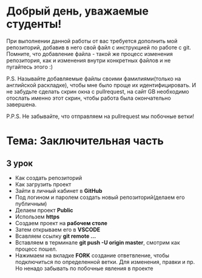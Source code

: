 # Добрый день, уважаемые студенты! 
  При выполнении данной работы от вас требуется дополнить мой репозиторий, добавив в него свой файл с инструкцией по работе с git. Помните, что добавление файла - такой же процесс изменения репозитория, как и изменения внутри конкретных файлов и не пугайтесь этого :)

  P.S. Называйте добавляемые файлы своими фамилиями(только на английской раскладке), чтобы мне было проще их идентифицировать. И не забудьте сделать скрин окна с pullrequest, на сайт GB необходимо отослать именно этот скрин, чтобы работа была окончательно завершена.

  P.P.S. Не забывайте, что отправляем на pullrequest мы побочные ветки!


# Тема: Заключительная часть
## 3 урок
* Как создать репозиторий
* Как загрузить проект
* Зaйти в личный кабинет в __GitHub__
* Под логином и паролем создать новый репозиторий(делаем его публичным)
* Делаем проект __Public__
* Использем __https__
* Создаем проект на __рабочем столе__
* Затем открываем его в __VSCODE__
* Всавляем ссылку __git remote ...__
* Вставляем в терминале __git push -U origin master__, смотрим как процесс пошел.
* Нажимаем на вкладке __FORK__ создание ответвление, чтобы подключиться по определенной ветки. Для изменения, правки и пр.
Но ненадо забывать по побочные явления в проекте
